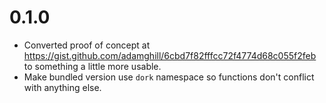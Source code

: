 # 0.1.0
- Converted proof of concept at https://gist.github.com/adamghill/6cbd7f82fffcc72f4774d68c055f2feb to something a little more usable.
- Make bundled version use `dork` namespace so functions don't conflict with anything else.
